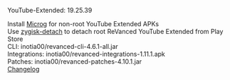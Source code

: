 YouTube-Extended: 19.25.39  

Install [Microg](https://github.com/ReVanced/GmsCore/releases) for non-root YouTube Extended APKs  
Use [zygisk-detach](https://github.com/j-hc/zygisk-detach) to detach root ReVanced YouTube Extended from Play Store  
CLI: inotia00/revanced-cli-4.6.1-all.jar  
Integrations: inotia00/revanced-integrations-1.11.1.apk  
Patches: inotia00/revanced-patches-4.10.1.jar  
[Changelog](https://github.com/inotia00/revanced-patches/releases/tag/v4.10.1)  
